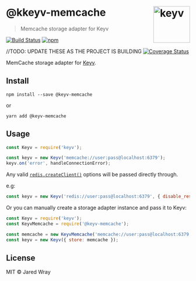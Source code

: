 # @kkeyv-memcache [<img width="100" align="right" src="https://rawgit.com/lukechilds/keyv/master/media/logo.svg" alt="keyv">](https://github.com/jaredwray/keyv-memcache)

> Memcache storage adapter for Keyv


[![Build Status](https://travis-ci.org/jaredwray/keyv-memcache.svg?branch=master)](https://travis-ci.org/jaredwray/keyv-memcache)
[![npm](https://img.shields.io/npm/v/@keyv-memcache.svg)](https://www.npmjs.com/package/@keyv-memcache)


//TODO: UPDATE THESE AS THE PROJECT IS BUILDING
[![Coverage Status](https://coveralls.io/repos/github/lukechilds/keyv-redis/badge.svg?branch=master)](https://coveralls.io/github/lukechilds/keyv-redis?branch=master)


MemCache storage adapter for [Keyv](https://github.com/lukechilds/keyv).

## Install

```shell
npm install --save @keyv-memcache
```
or 
```
yarn add @keyv-memcache
```

## Usage

```js
const Keyv = require('keyv');

const keyv = new Keyv('memcache://user:pass@localhost:6379');
keyv.on('error', handleConnectionError);
```

Any valid [`redis.createClient()`](https://github.com/NodeRedis/node_redis#rediscreateclient) options will be passed directly through.

e.g:

```js
const keyv = new Keyv('redis://user:pass@localhost:6379', { disable_resubscribing: true });
```

Or you can manually create a storage adapter instance and pass it to Keyv:

```js
const Keyv = require('keyv');
const KeyvMemcache = require('@keyv-memcache');

const memcache = new KeyvMemcache('memcache://user:pass@localhost:6379');
const keyv = new Keyv({ store: memcache });
```

## License

MIT © Jared Wray
